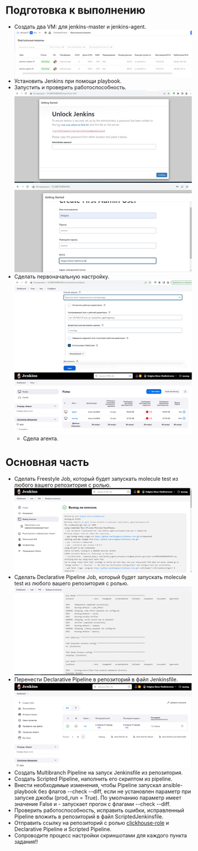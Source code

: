 # Подготовка к выполнению
- Создать два VM: для jenkins-master и jenkins-agent.
  ![vm](https://github.com/EVolgina/jenkins/blob/jen/vm.PNG)
- Установить Jenkins при помощи playbook.
- Запустить и проверить работоспособность.
  ![pl](https://github.com/EVolgina/jenkins/blob/jen/start.PNG)
  ![1](https://github.com/EVolgina/jenkins/blob/jen/user.PNG)
- Сделать первоначальную настройку.
  ![ag](https://github.com/EVolgina/jenkins/blob/jen/lern.PNG)
  ![agent](https://github.com/EVolgina/jenkins/blob/jen/agent1.PNG)
   - Сдела агента. 
# Основная часть
- Сделать Freestyle Job, который будет запускать molecule test из любого вашего репозитория с ролью.
   ![rel](https://github.com/EVolgina/jenkins/blob/jen/zad1.PNG)
- Сделать Declarative Pipeline Job, который будет запускать molecule test из любого вашего репозитория с ролью.
  ![rr](https://github.com/EVolgina/jenkins/blob/jen/za1-2.PNG)
- Перенести Declarative Pipeline в репозиторий в файл Jenkinsfile.
  ![3](https://github.com/EVolgina/jenkins/blob/jen/zad1-3.PNG)
- Создать Multibranch Pipeline на запуск Jenkinsfile из репозитория.
- Создать Scripted Pipeline, наполнить его скриптом из pipeline.
- Внести необходимые изменения, чтобы Pipeline запускал ansible-playbook без флагов --check --diff, если не установлен параметр при запуске джобы (prod_run = True). По умолчанию параметр имеет значение False и - запускает прогон с флагами --check --diff.
- Проверить работоспособность, исправить ошибки, исправленный Pipeline вложить в репозиторий в файл ScriptedJenkinsfile.
- Отправить ссылку на репозиторий с ролью [clickhouse-role](https://github.com/EVolgina/clickhouse-role/tree/main/roles/clickhouse) и Declarative Pipeline и Scripted Pipeline.
- Сопроводите процесс настройки скриншотами для каждого пункта задания!!
